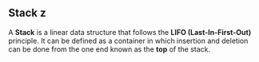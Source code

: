 ## Stack z

A **Stack** is a linear data structure that follows the **LIFO (Last-In-First-Out)** principle. 
It can be defined as a container in which insertion and deletion can be done from the one end known as the **top** of the stack.